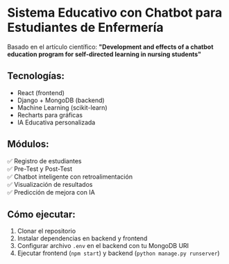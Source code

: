 # Sistema Educativo con Chatbot para Estudiantes de Enfermería 

Basado en el artículo científico:
**"Development and effects of a chatbot education program for self-directed learning in nursing students"**

## Tecnologías:
- React (frontend)
- Django + MongoDB (backend)
- Machine Learning (scikit-learn)
- Recharts para gráficas
- IA Educativa personalizada

## Módulos:
✅ Registro de estudiantes  
✅ Pre-Test y Post-Test  
✅ Chatbot inteligente con retroalimentación  
✅ Visualización de resultados  
✅ Predicción de mejora con IA  

## Cómo ejecutar:
1. Clonar el repositorio
2. Instalar dependencias en backend y frontend
3. Configurar archivo `.env` en el backend con tu MongoDB URI
4. Ejecutar frontend (`npm start`) y backend (`python manage.py runserver`)
